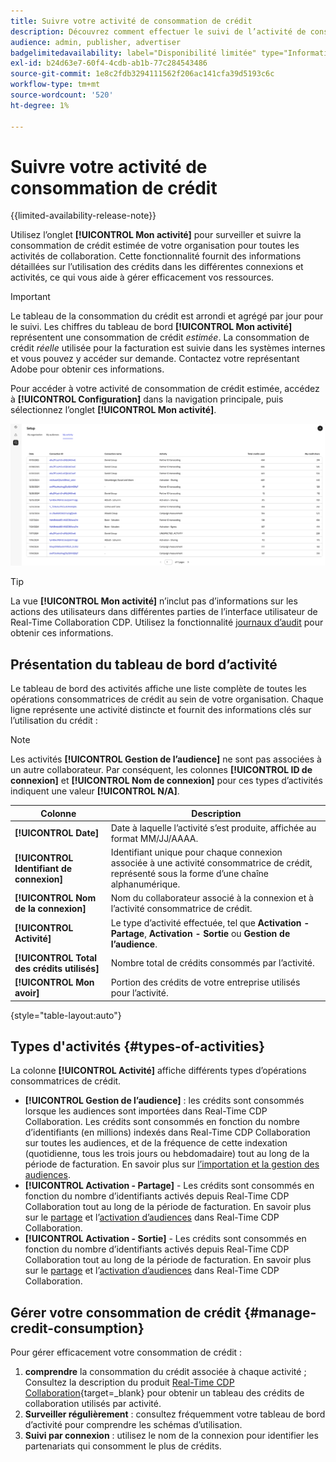 ```yaml
---
title: Suivre votre activité de consommation de crédit
description: Découvrez comment effectuer le suivi de l’activité de consommation du crédit de votre organisation dans Real-Time CDP Collaboration.
audience: admin, publisher, advertiser
badgelimitedavailability: label="Disponibilité limitée" type="Informative" url="https://helpx.adobe.com/legal/product-descriptions/real-time-customer-data-platform-collaboration.html newtab=true"
exl-id: b24d63e7-60f4-4cdb-ab1b-77c284543486
source-git-commit: 1e8c2fdb3294111562f206ac141cfa39d5193c6c
workflow-type: tm+mt
source-wordcount: '520'
ht-degree: 1%

---
```


# Suivre votre activité de consommation de crédit

{{limited-availability-release-note}}

Utilisez l’onglet **[!UICONTROL Mon activité]** pour surveiller et suivre la consommation de crédit estimée de votre organisation pour toutes les activités de collaboration. Cette fonctionnalité fournit des informations détaillées sur l’utilisation des crédits dans les différentes connexions et activités, ce qui vous aide à gérer efficacement vos ressources.

>[!IMPORTANT]
>
>Le tableau de la consommation du crédit est arrondi et agrégé par jour pour le suivi. Les chiffres du tableau de bord **[!UICONTROL Mon activité]** représentent une consommation de crédit *estimée*. La consommation de crédit *réelle* utilisée pour la facturation est suivie dans les systèmes internes et vous pouvez y accéder sur demande. Contactez votre représentant Adobe pour obtenir ces informations.

Pour accéder à votre activité de consommation de crédit estimée, accédez à **[!UICONTROL Configuration]** dans la navigation principale, puis sélectionnez l’onglet **[!UICONTROL Mon activité]**.

![Tableau de bord Mon activité affichant les détails de la consommation du crédit](/help/assets/setup/my-activity-credits/activity-dashboard.png)

>[!TIP]
>
>La vue **[!UICONTROL Mon activité]** n’inclut pas d’informations sur les actions des utilisateurs dans différentes parties de l’interface utilisateur de Real-Time Collaboration CDP. Utilisez la fonctionnalité [journaux d’audit](/help/guide/setup/audit-logs.md) pour obtenir ces informations.

## Présentation du tableau de bord d’activité

Le tableau de bord des activités affiche une liste complète de toutes les opérations consommatrices de crédit au sein de votre organisation. Chaque ligne représente une activité distincte et fournit des informations clés sur l’utilisation du crédit :

>[!NOTE]
>
>Les activités **[!UICONTROL Gestion de l’audience]** ne sont pas associées à un autre collaborateur. Par conséquent, les colonnes **[!UICONTROL ID de connexion]** et **[!UICONTROL Nom de connexion]** pour ces types d’activités indiquent une valeur **[!UICONTROL N/A]**.

| Colonne | Description |
|--------|-------------|
| **[!UICONTROL Date]** | Date à laquelle l’activité s’est produite, affichée au format MM/JJ/AAAA. |
| **[!UICONTROL Identifiant de connexion]** | Identifiant unique pour chaque connexion associée à une activité consommatrice de crédit, représenté sous la forme d’une chaîne alphanumérique. |
| **[!UICONTROL Nom de la connexion]** | Nom du collaborateur associé à la connexion et à l’activité consommatrice de crédit. |
| **[!UICONTROL Activité]** | Le type d’activité effectuée, tel que **Activation - Partage**, **Activation - Sortie** ou **Gestion de l’audience**. |
| **[!UICONTROL Total des crédits utilisés]** | Nombre total de crédits consommés par l’activité. |
| **[!UICONTROL Mon avoir]** | Portion des crédits de votre entreprise utilisés pour l’activité. |

{style="table-layout:auto"}

## Types d&#39;activités {#types-of-activities}

La colonne **[!UICONTROL Activité]** affiche différents types d’opérations consommatrices de crédit.

* **[!UICONTROL Gestion de l’audience]** : les crédits sont consommés lorsque les audiences sont importées dans Real-Time CDP Collaboration. Les crédits sont consommés en fonction du nombre d’identifiants (en millions) indexés dans Real-Time CDP Collaboration sur toutes les audiences, et de la fréquence de cette indexation (quotidienne, tous les trois jours ou hebdomadaire) tout au long de la période de facturation. En savoir plus sur [l’importation et la gestion des audiences](/help/guide/setup/onboard-audiences.md).
* **[!UICONTROL Activation - Partage]** - Les crédits sont consommés en fonction du nombre d’identifiants activés depuis Real-Time CDP Collaboration tout au long de la période de facturation. En savoir plus sur le [partage](/help/guide/collaborate/share.md) et l’[activation d’audiences](/help/guide/collaborate/activate.md) dans Real-Time CDP Collaboration.
* **[!UICONTROL Activation - Sortie]** - Les crédits sont consommés en fonction du nombre d’identifiants activés depuis Real-Time CDP Collaboration tout au long de la période de facturation. En savoir plus sur le [partage](/help/guide/collaborate/share.md) et l’[activation d’audiences](/help/guide/collaborate/activate.md) dans Real-Time CDP Collaboration.


<!--

**[!UICONTROL Audience Overlaps]** – Credits are consumed as a function of the number of matched IDs across 2 or more shared audiences throughout the billing period. Read more about [audience overlaps in the discover tab](/help/guide/collaborate/discover.md).

Collaboration Measurement – Credits are consumed as a function of the number of rows existing in campaign reports across all campaigns, and the frequency of that reporting (daily, every three days, or weekly).

-->


## Gérer votre consommation de crédit {#manage-credit-consumption}

Pour gérer efficacement votre consommation de crédit :

1. **comprendre** la consommation du crédit associée à chaque activité ; Consultez la description du produit [Real-Time CDP Collaboration](https://helpx.adobe.com/legal/product-descriptions/real-time-customer-data-platform-collaboration.html){target=_blank} pour obtenir un tableau des crédits de collaboration utilisés par activité.
2. **Surveiller régulièrement** : consultez fréquemment votre tableau de bord d’activité pour comprendre les schémas d’utilisation.
3. **Suivi par connexion** : utilisez le nom de la connexion pour identifier les partenariats qui consomment le plus de crédits.

<!--

## Pagination and navigation

The activity list is paginated to improve performance and readability. Use the navigation controls at the bottom of the table to move between pages and adjust how many records you can view at once.

-->
